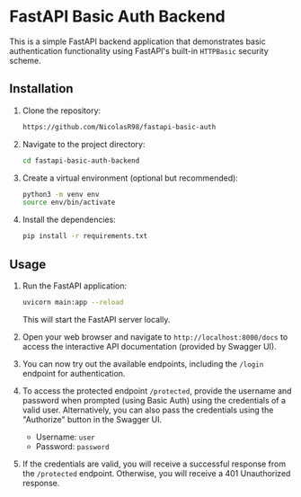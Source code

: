 # FastAPI Basic Auth Backend

This is a simple FastAPI backend application that demonstrates basic authentication functionality using FastAPI's built-in `HTTPBasic` security scheme.

## Installation

1. Clone the repository:

   ```bash
   https://github.com/NicolasR98/fastapi-basic-auth
   ```

2. Navigate to the project directory:

   ```bash
   cd fastapi-basic-auth-backend
   ```

3. Create a virtual environment (optional but recommended):

   ```bash
   python3 -m venv env
   source env/bin/activate
   ```

4. Install the dependencies:

   ```bash
   pip install -r requirements.txt
   ```

## Usage

1. Run the FastAPI application:

   ```bash
   uvicorn main:app --reload
   ```

   This will start the FastAPI server locally.

2. Open your web browser and navigate to `http://localhost:8000/docs` to access the interactive API documentation (provided by Swagger UI).

3. You can now try out the available endpoints, including the `/login` endpoint for authentication.

4. To access the protected endpoint `/protected`, provide the username and password when prompted (using Basic Auth) using the credentials of a valid user. Alternatively, you can also pass the credentials using the "Authorize" button in the Swagger UI.

   - Username: `user`
   - Password: `password`

5. If the credentials are valid, you will receive a successful response from the `/protected` endpoint. Otherwise, you will receive a 401 Unauthorized response.
